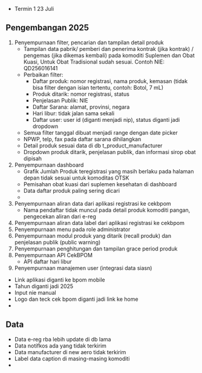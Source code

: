 - Termin 1 23 Juli 
## Pengembangan 2025
1. Penyempurnaan filter, pencarian dan tampilan detail produk 
	-  Tampilan data pabrik/ pemberi dan penerima kontrak (jika kontrak) / pengemas (jika dikemas kembali) pada komoditi Suplemen dan Obat Kuasi, Untuk Obat Tradisional sudah sesuai. Contoh NIE: QD256016141
	- Perbaikan filter: 
		- Daftar produk: nomor registrasi, nama produk, kemasan (tidak bisa filter dengan isian tertentu, contoh: Botol, 7 mL)
		- Produk ditarik: nomor registrasi, status
		- Penjelasan Publik: NIE
		- Daftar Sarana: alamat, provinsi, negara
		- Hari libur: tidak jalan sama sekali
		- Daftar user: user id (diganti menjadi nip), status diganti jadi dropdown
	- Semua filter tanggal dibuat menjadi range dengan date picker
	- NPWP, telp, fax pada daftar sarana dihilangkan
	- Detail produk sesuai data di db t_product_manufacturer
	- Dropdown produk ditarik, penjelasan publik, dan informasi sirop obat dipisah
2. Penyempurnaan dashboard 
	- Grafik Jumlah Produk teregistrasi yang masih berlaku pada halaman depan tidak sesuai untuk komoditas OTSK
	- Pemisahan obat kuasi dari suplemen kesehatan di dashboard
	- Data daftar produk paling sering dicari
	- 
3. Penyempurnaan aliran data dari aplikasi registrasi ke cekbpom 
	- Nama pendaftar tidak muncul pada detail produk komoditi pangan, pengecekan aliran dari e-reg
4. Penyempurnaan aliran data label dari aplikasi registrasi ke cekbpom 
5. Penyempurnaan menu pada role administrator 
6. Penyempurnaan modul produk yang ditarik (recall produk) dan penjelasan publik (public warning)
7. Penyempurnaan penghitungan dan tampilan grace period produk
8. Penyempurnaan API CekBPOM
	- API daftar hari libur
9. Penyempurnaan manajemen user (integrasi data siasn)

- Link aplikasi diganti ke bpom mobile
- Tahun diganti jadi 2025
- Input nie manual
- Logo dan teck cek bpom diganti jadi link ke home
- 
## Data
- Data e-reg rba lebih update di db lama
- Data notifkos ada yang tidak terkirim
- Data manufacturer di new aero tidak terkirim
- Label data caption di masing-masing komoditi
-